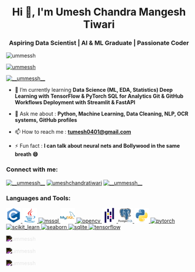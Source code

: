 <h1 align="center">Hi 👋, I'm Umesh Chandra Mangesh Tiwari</h1>
<h3 align="center">Aspiring Data Scientist | AI & ML Graduate | Passionate Coder</h3>

<p align="left"> <img src="https://komarev.com/ghpvc/?username=ummessh&label=Profile%20views&color=0e75b6&style=flat" alt="ummessh" /> </p>

<p align="left"> <a href="https://github.com/ryo-ma/github-profile-trophy"><img src="https://github-profile-trophy.vercel.app/?username=ummessh" alt="ummessh" /></a> </p>

<p align="left"> <a href="https://twitter.com/__ummessh__" target="blank"><img src="https://img.shields.io/twitter/follow/__ummessh__?logo=twitter&style=for-the-badge" alt="__ummessh__" /></a> </p>

- 🌱 I’m currently learning **Data Science (ML, EDA, Statistics) Deep Learning with TensorFlow & PyTorch SQL for Analytics Git & GitHub Workflows Deployment with Streamlit & FastAPI**

- 💬 Ask me about : **Python, Machine Learning, Data Cleaning, NLP, OCR systems, GitHub profiles**

- 📫 How to reach me : **tumesh0401@gmail.com**

- ⚡ Fun fact : **I can talk about neural nets and Bollywood in the same breath 😄**

<h3 align="left">Connect with me:</h3>
<p align="left">
<a href="https://twitter.com/__ummessh__" target="blank"><img align="center" src="https://raw.githubusercontent.com/rahuldkjain/github-profile-readme-generator/master/src/images/icons/Social/twitter.svg" alt="__ummessh__" height="30" width="40" /></a>
<a href="https://linkedin.com/in/umeshchandratiwari" target="blank"><img align="center" src="https://raw.githubusercontent.com/rahuldkjain/github-profile-readme-generator/master/src/images/icons/Social/linked-in-alt.svg" alt="umeshchandratiwari" height="30" width="40" /></a>
<a href="https://instagram.com/__ummessh__" target="blank"><img align="center" src="https://raw.githubusercontent.com/rahuldkjain/github-profile-readme-generator/master/src/images/icons/Social/instagram.svg" alt="__ummessh__" height="30" width="40" /></a>
</p>

<h3 align="left">Languages and Tools:</h3>
<p align="left"> <a href="https://www.cprogramming.com/" target="_blank" rel="noreferrer"> <img src="https://raw.githubusercontent.com/devicons/devicon/master/icons/c/c-original.svg" alt="c" width="40" height="40"/> </a> <a href="https://www.java.com" target="_blank" rel="noreferrer"> <img src="https://raw.githubusercontent.com/devicons/devicon/master/icons/java/java-original.svg" alt="java" width="40" height="40"/> </a> <a href="https://www.microsoft.com/en-us/sql-server" target="_blank" rel="noreferrer"> <img src="https://www.svgrepo.com/show/303229/microsoft-sql-server-logo.svg" alt="mssql" width="40" height="40"/> </a> <a href="https://www.mysql.com/" target="_blank" rel="noreferrer"> <img src="https://raw.githubusercontent.com/devicons/devicon/master/icons/mysql/mysql-original-wordmark.svg" alt="mysql" width="40" height="40"/> </a> <a href="https://opencv.org/" target="_blank" rel="noreferrer"> <img src="https://www.vectorlogo.zone/logos/opencv/opencv-icon.svg" alt="opencv" width="40" height="40"/> </a> <a href="https://pandas.pydata.org/" target="_blank" rel="noreferrer"> <img src="https://raw.githubusercontent.com/devicons/devicon/2ae2a900d2f041da66e950e4d48052658d850630/icons/pandas/pandas-original.svg" alt="pandas" width="40" height="40"/> </a> <a href="https://www.postgresql.org" target="_blank" rel="noreferrer"> <img src="https://raw.githubusercontent.com/devicons/devicon/master/icons/postgresql/postgresql-original-wordmark.svg" alt="postgresql" width="40" height="40"/> </a> <a href="https://www.python.org" target="_blank" rel="noreferrer"> <img src="https://raw.githubusercontent.com/devicons/devicon/master/icons/python/python-original.svg" alt="python" width="40" height="40"/> </a> <a href="https://pytorch.org/" target="_blank" rel="noreferrer"> <img src="https://www.vectorlogo.zone/logos/pytorch/pytorch-icon.svg" alt="pytorch" width="40" height="40"/> </a> <a href="https://scikit-learn.org/" target="_blank" rel="noreferrer"> <img src="https://upload.wikimedia.org/wikipedia/commons/0/05/Scikit_learn_logo_small.svg" alt="scikit_learn" width="40" height="40"/> </a> <a href="https://seaborn.pydata.org/" target="_blank" rel="noreferrer"> <img src="https://seaborn.pydata.org/_images/logo-mark-lightbg.svg" alt="seaborn" width="40" height="40"/> </a> <a href="https://www.sqlite.org/" target="_blank" rel="noreferrer"> <img src="https://www.vectorlogo.zone/logos/sqlite/sqlite-icon.svg" alt="sqlite" width="40" height="40"/> </a> <a href="https://www.tensorflow.org" target="_blank" rel="noreferrer"> <img src="https://www.vectorlogo.zone/logos/tensorflow/tensorflow-icon.svg" alt="tensorflow" width="40" height="40"/> </a> </p>

<p><img align="center" src="https://github-readme-stats.vercel.app/api/top-langs?username=ummessh&show_icons=true&locale=en&layout=compact" alt="ummessh" style="filter: invert(1);"/></p>

<p><img align="center" src="https://github-readme-stats.vercel.app/api?username=ummessh&show_icons=true&locale=en" alt="ummessh" style="filter: invert(1);"/></p>

<p><img align="center" src="https://github-readme-streak-stats.herokuapp.com/?user=ummessh&" alt="ummessh" style="filter: invert(1);"/></p>
